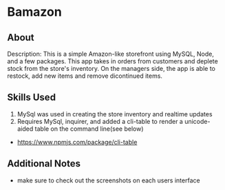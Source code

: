 # Bamazon

## About

Description: This is a simple Amazon-like storefront using MySQL, Node, and a few packages. This app takes in orders from customers and deplete stock from the store's inventory. On the managers side, the app is able to restock, add new items and remove dicontinued items.

## Skills Used

1) MySql was used in creating the store inventory and realtime updates
2) Requires MySql, inquirer, and added a cli-table to render a unicode-aided table on the command line(see below)
* https://www.npmjs.com/package/cli-table

## Additional Notes

* make sure to check out the screenshots on each users interface 


